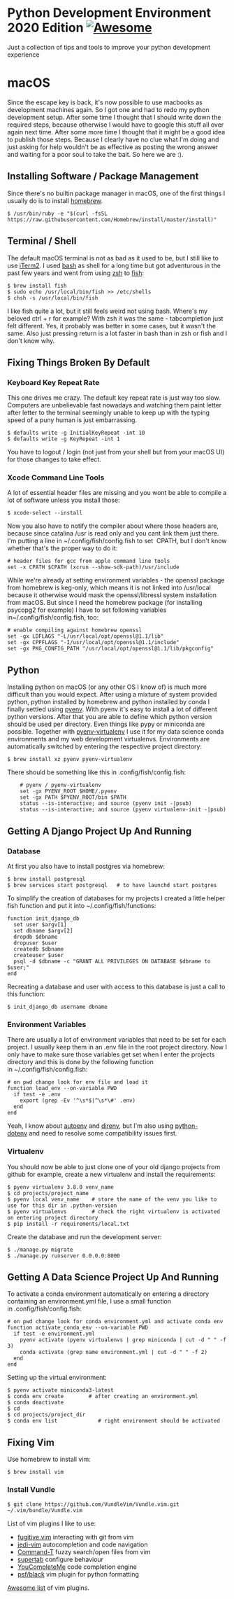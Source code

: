 # Python Development Environment 2020 Edition [![Awesome](https://cdn.rawgit.com/sindresorhus/awesome/d7305f38d29fed78fa85652e3a63e154dd8e8829/media/badge.svg)](https://github.com/sindresorhus/awesome)

Just a collection of tips and tools to improve your python development experience

# macOS

Since the escape key is back, it's now possible to use macbooks as development
machines again. So I got one and had to redo my python development setup. After
some time I thought that I should write down the required steps, because
otherwise I would have to google this stuff all over again next time. After
some more time I thought that it might be a good idea to publish those steps.
Because I clearly have no clue what I'm doing and just asking for help wouldn't
be as effective as posting the wrong answer and waiting for a poor soul to take
the bait. So here we are :).

## Installing Software / Package Management

Since there's no builtin package manager in macOS, one of the first things I
usually do is to install [homebrew](https://brew.sh).

```shell
$ /usr/bin/ruby -e "$(curl -fsSL https://raw.githubusercontent.com/Homebrew/install/master/install)"
```

## Terminal / Shell

The default macOS terminal is not as bad as it used to be, but I still like to
use [iTerm2](https://iterm2.com/). I
used [bash](https://www.gnu.org/software/bash/) as shell for a long time but
got adventurous in the past few years and went from
using [zsh](www.zsh.org/) to [fish](https://fishshell.com/):

```shell
$ brew install fish
$ sudo echo /usr/local/bin/fish >> /etc/shells
$ chsh -s /usr/local/bin/fish
```

I like fish quite a lot, but it still feels weird not using bash. Where's my
beloved ctrl + r for example? With zsh it was the same - tabcompletion just
felt different. Yes, it probably was better in some cases, but it wasn't the
same. Also just pressing return is a lot faster in bash than in zsh or fish and
I don't know why.

## Fixing Things Broken By Default

### Keyboard Key Repeat Rate

This one drives me crazy. The default key repeat rate is just way too slow.
Computers are unbelievable fast nowadays and watching them paint letter after
letter to the terminal seemingly unable to keep up with the typing speed of a
puny human is just embarrassing.

```shell
$ defaults write -g InitialKeyRepeat -int 10
$ defaults write -g KeyRepeat -int 1
```

You have to logout / login (not just from your shell but from your macOS UI)
for those changes to take effect.

### Xcode Command Line Tools

A lot of essential header files are missing and you wont be able to compile a
lot of software unless you install those:

```shell
$ xcode-select --install
```

Now you also have to notify the compiler about where those headers are, because
since catalina /usr is read only and you cant link them just there. I'm putting
a line in ~/.config/fish/config.fish to set  CPATH, but I don't know whether
that's the proper way to do it:

```shell
# header files for gcc from apple command line tools
set -x CPATH $CPATH (xcrun --show-sdk-path)/usr/include
```

While we're already at setting environment variables - the openssl package from
homebrew is keg-only, which means it is not linked into /usr/local because it
otherwise would mask the openssl/libressl system installation from macOS. But
since I need the homebrew package (for installing psycopg2 for example) I have
to set following variables in~/.config/fish/config.fish, too:

```shell
# enable compiling against homebrew openssl
set -gx LDFLAGS "-L/usr/local/opt/openssl@1.1/lib"
set -gx CPPFLAGS "-I/usr/local/opt/openssl@1.1/include"
set -gx PKG_CONFIG_PATH "/usr/local/opt/openssl@1.1/lib/pkgconfig"
```

## Python

Installing python on macOS (or any other OS I know of) is much more difficult
than you would expect. After using a mixture of system provided python, python
installed by homebrew and python installed by conda I finally settled
using [pyenv](github.com/pyenv/pyenv). With pyenv it's easy to install a lot of
different python versions. After that you are able to define which python
version should be used per directory. Even things like pypy or miniconda are
possible. Together with [pyenv-virtualenv](github.com/pyenv/pyenv-virtualenv) I
use it for my data science conda environments and my web development
virtualenvs. Environments are automatically switched by entering the respective
project directory:

```shell
$ brew install xz pyenv pyenv-virtualenv
```

There should be something like this in .config/fish/config.fish:

```shell
    # pyenv / pyenv-virtualenv
    set -gx PYENV_ROOT $HOME/.pyenv
    set -gx PATH $PYENV_ROOT/bin $PATH
    status --is-interactive; and source (pyenv init -|psub)
    status --is-interactive; and source (pyenv virtualenv-init -|psub)
```

## Getting A Django Project Up And Running

### Database

At first you also have to install postgres via homebrew:

```shell
$ brew install postgresql
$ brew services start postgresql   # to have launchd start postgres
```

To simplify the creation of databases for my projects I created a little helper
fish function and put it into ~/.config/fish/functions:

```shell
function init_django_db
  set user $argv[1]
  set dbname $argv[2]
  dropdb $dbname
  dropuser $user
  createdb $dbname
  createuser $user
  psql -d $dbname -c "GRANT ALL PRIVILEGES ON DATABASE $dbname to $user;"
end
```

Recreating a database and user with access to this database is just a call to
this function:

```shell
$ init_django_db username dbname
```

### Environment Variables

There are usually a lot of environment variables that need to be set for each
project. I usually keep them in an .env file in the root project directory. Now
I only have to make sure those variables get set when I enter the projects
directory and this is done by the following function
in ~/.config/fish/config.fish:

```shell
# on pwd change look for env file and load it
function load_env --on-variable PWD
  if test -e .env
    export (grep -Ev '^\s*$|^\s*\#' .env)
  end
end
```

Yeah, I know about
[autoenv](https://github.com/inishchith/autoenv) and [direnv](https://direnv.net/),
but I'm also
using [python-dotenv](https://github.com/theskumar/python-dotenv) and need to
resolve some compatibility issues first.

### Virtualenv

You should now be able to just clone one of your old django projects from
github for example, create a new virtualenv and install the requirements:

```shell
$ pyenv virtualenv 3.8.0 venv_name
$ cd projects/project_name
$ pyenv local venv_name    # store the name of the venv you like to use for this dir in .python-version
$ pyenv virtualenvs        # check the right virtualenv is activated on entering project directory
$ pip install -r requirements/local.txt
```

Create the database and run the development server:

```shell
$ ./manage.py migrate
$ ./manage.py runserver 0.0.0.0:8000
```

## Getting A Data Science Project Up And Running

To activate a conda environment automatically on entering a directory
containing an environment.yml file, I use a small function
in .config/fish/config.fish:

```shell
# on pwd change look for conda environment.yml and activate conda env
function activate_conda_env --on-variable PWD
  if test -e environment.yml
    pyenv activate (pyenv virtualenvs | grep miniconda | cut -d " " -f 3)
    conda activate (grep name environment.yml | cut -d " " -f 2)
  end
end
```

Setting up the virtual environment:

``` shell
$ pyenv activate miniconda3-latest
$ conda env create        # after creating an environment.yml
$ conda deactivate
$ cd
$ cd projects/project_dir
$ conda env list             # right environment should be activated
```

## Fixing Vim

Use homebrew to install vim:

```shell
$ brew install vim
```

### Install Vundle

```shell
$ git clone https://github.com/VundleVim/Vundle.vim.git ~/.vim/bundle/Vundle.vim
```

List of vim plugins I like to use:

* [fugitive.vim](github.com/tpope/vim-fugitive) interacting with git from vim
* [jedi-vim](github.com/davidhalter/jedi-vim) autocompletion and code navigation
* [Command-T](github.com/wincent/command-t) fuzzy search/open files from vim
* [supertab](github.com/ervandew/supertab) configure <tab> behaviour
* [YouCompleteMe](github.com/ycm-core/YouCompleteMe) code completion engine
* [psf/black](github.com/psf/black) vim plugin for python formatting

[Awesome list](https://vimawesome.com/) of vim plugins.
